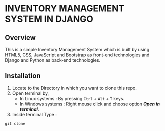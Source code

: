 # INVENTORY MANAGEMENT SYSTEM IN DJANGO

## Overview

This is a simple Inventory Management System which is built by using HTML5, CSS, JavaScript and Bootstrap as front-end technologies and Django and Python as back-end technologies.

## Installation
1. Locate to the Directory in which you want to clone this repo.
2. Open terminal by,
    + In Linux systems : By pressing `Ctrl` + `Alt` + `T` keys.
    + In Windows systems : Right mouse click and choose option ***Open in terminal***.
3. Inside terminal Type :
```
git clone 